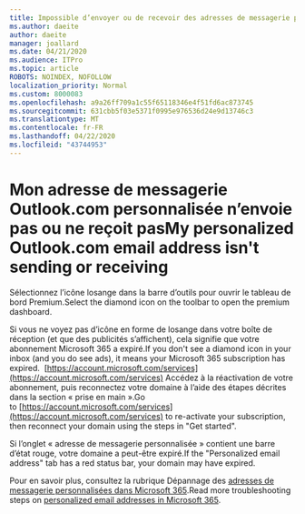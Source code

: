 ```yaml
---
title: Impossible d’envoyer ou de recevoir des adresses de messagerie personnalisées Outlook.com
ms.author: daeite
author: daeite
manager: joallard
ms.date: 04/21/2020
ms.audience: ITPro
ms.topic: article
ROBOTS: NOINDEX, NOFOLLOW
localization_priority: Normal
ms.custom: 8000083
ms.openlocfilehash: a9a26ff709a1c55f65118346e4f51fd6ac873745
ms.sourcegitcommit: 631cbb5f03e5371f0995e976536d24e9d13746c3
ms.translationtype: MT
ms.contentlocale: fr-FR
ms.lasthandoff: 04/22/2020
ms.locfileid: "43744953"
---
```

# <a name="my-personalized-outlookcom-email-address-isnt-sending-or-receiving"></a><span data-ttu-id="bfc3e-102">Mon adresse de messagerie Outlook.com personnalisée n’envoie pas ou ne reçoit pas</span><span class="sxs-lookup"><span data-stu-id="bfc3e-102">My personalized Outlook.com email address isn't sending or receiving</span></span>

<span data-ttu-id="bfc3e-103">Sélectionnez l’icône losange dans la barre d’outils pour ouvrir le tableau de bord Premium.</span><span class="sxs-lookup"><span data-stu-id="bfc3e-103">Select the diamond icon on the toolbar to open the premium dashboard.</span></span>

<span data-ttu-id="bfc3e-104">Si vous ne voyez pas d’icône en forme de losange dans votre boîte de réception (et que des publicités s’affichent), cela signifie que votre abonnement Microsoft 365 a expiré.</span><span class="sxs-lookup"><span data-stu-id="bfc3e-104">If you don't see a diamond icon in your inbox (and you do see ads), it means your Microsoft 365 subscription has expired.</span></span> <span data-ttu-id="bfc3e-105"> [https://account.microsoft.com/services](https://account.microsoft.com/services) Accédez à la réactivation de votre abonnement, puis reconnectez votre domaine à l’aide des étapes décrites dans la section « prise en main ».</span><span class="sxs-lookup"><span data-stu-id="bfc3e-105">Go to [https://account.microsoft.com/services](https://account.microsoft.com/services) to re-activate your subscription, then reconnect your domain using the steps in "Get started".</span></span>

<span data-ttu-id="bfc3e-106">Si l’onglet « adresse de messagerie personnalisée » contient une barre d’état rouge, votre domaine a peut-être expiré.</span><span class="sxs-lookup"><span data-stu-id="bfc3e-106">If the "Personalized email address" tab has a red status bar, your domain may have expired.</span></span>

<span data-ttu-id="bfc3e-107">Pour en savoir plus, consultez la rubrique Dépannage des [adresses de messagerie personnalisées dans Microsoft 365](https://support.office.com/article/75416a58-b225-4c02-8c07-8979403b427b?wt.mc_id=Office_Outlook_com_Alchemy).</span><span class="sxs-lookup"><span data-stu-id="bfc3e-107">Read more troubleshooting steps on [personalized email addresses in Microsoft 365](https://support.office.com/article/75416a58-b225-4c02-8c07-8979403b427b?wt.mc_id=Office_Outlook_com_Alchemy).</span></span>